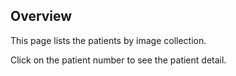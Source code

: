 Overview
--------
This page lists the patients by image collection.

Click on the patient number to see the patient detail.
